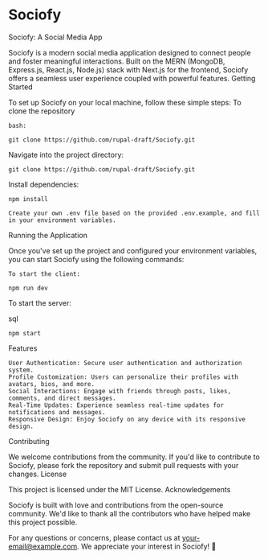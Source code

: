 # Sociofy

Sociofy: A Social Media App

Sociofy is a modern social media application designed to connect people and foster meaningful interactions. Built on the MERN (MongoDB, Express.js, React.js, Node.js) stack with Next.js for the frontend, Sociofy offers a seamless user experience coupled with powerful features.
Getting Started

To set up Sociofy on your local machine, follow these simple steps:
To clone the repository

    bash:

    git clone https://github.com/rupal-draft/Sociofy.git



Navigate into the project directory:
    

    git clone https://github.com/rupal-draft/Sociofy.git

Install dependencies:

    npm install

    Create your own .env file based on the provided .env.example, and fill in your environment variables.

Running the Application

Once you've set up the project and configured your environment variables, you can start Sociofy using the following commands:

    To start the client:

    npm run dev



To start the server:

sql

    npm start

Features

    User Authentication: Secure user authentication and authorization system.
    Profile Customization: Users can personalize their profiles with avatars, bios, and more.
    Social Interactions: Engage with friends through posts, likes, comments, and direct messages.
    Real-Time Updates: Experience seamless real-time updates for notifications and messages.
    Responsive Design: Enjoy Sociofy on any device with its responsive design.

Contributing

We welcome contributions from the community. If you'd like to contribute to Sociofy, please fork the repository and submit pull requests with your changes.
License

This project is licensed under the MIT License.
Acknowledgements

Sociofy is built with love and contributions from the open-source community. We'd like to thank all the contributors who have helped make this project possible.

For any questions or concerns, please contact us at your-email@example.com. We appreciate your interest in Sociofy! 🚀
